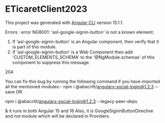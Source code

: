 # ETicaretClient2023

This project was generated with [Angular CLI](https://github.com/angular/angular-cli) version 15.1.1.


Errors : 
error NG8001: 'asl-google-signin-button' is not a known element:
1. If 'asl-google-signin-button' is an Angular component, then verify that it is part of this module.
2. If 'asl-google-signin-button' is a Web Component then add 'CUSTOM_ELEMENTS_SCHEMA' to the '@NgModule.schemas' of this component to suppress this message.

204      <asl-google-signin-button></asl-google-signin-button>

You can fix this bug by running the following command if you have imported all the mentioned modules:-
npm i @abacritt/angularx-social-login@1.2.3 --save OR

npm i @abacritt/angularx-social-login@1.2.3 --legacy-peer-deps

& it runs in both Angular 15 and 16
Also, it is GoogleSigninButtonDirective and not module which will be declared in Providers.


